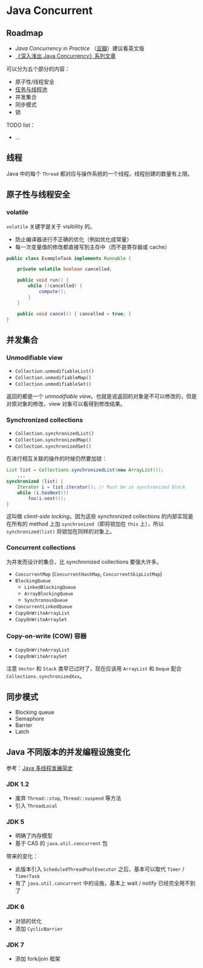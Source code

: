 # Java Concurrent

## Roadmap

+ _Java Concurrency in Practice_ （[豆瓣](https://book.douban.com/subject/1888733/)）建议看英文版
+ [《深入浅出 Java Concurrency》系列文章](http://www.blogjava.net/xylz/archive/2010/07/08/325587.html)

可以分为五个部分的内容：

+ 原子性/线程安全
+ [任务与线程池](concurrent-threadpool.md)
+ 并发集合
+ 同步模式
+ 锁

TODO list：

+ ...

## 线程

Java 中的每个 `Thread` 都对应与操作系统的一个线程。线程创建的数量有上限。

## 原子性与线程安全

### volatile

`volatile` 关键字是关于 visibility 的。

+ 防止编译器进行不正确的优化（例如优化成常量）
+ 每一次变量值的修改都直接写到主存中（而不是寄存器或 cache）

```Java
public class ExampleTask implements Runnable {

    private volatile boolean cancelled;

    public void run() {
        while (!cancelled) {
            compute();
        }
    }

    public void cancel() { cancelled = true; }
}
```

## 并发集合

### Unmodifiable view

+ `Collection.unmodifiableList()`
+ `Collection.unmodifiableMap()`
+ `Collection.unmodifiableSet()`

返回的都是一个 _unmodifiable view_。也就是说返回的对象是不可以修改的，但是对原对象的修改，view 对象可以看得到修改结果。

### Synchronized collections

+ `Collection.synchronizedList()`
+ `Collection.synchronizedMap()`
+ `Collection.synchronizedSet()`

在进行相互关联的操作的时候仍然要加锁：

```Java
List list = Collections.synchronizedList(new ArrayList());
    ...
synchronized (list) {
    Iterator i = list.iterator(); // Must be in synchronized block
    while (i.hasNext())
        foo(i.next());
}
```

这叫做 _client-side locking_。因为这些 synchronized collections 的内部实现是在所有的 method 上加 `synchronized`（即将锁加在 `this` 上），所以 `synchronized(list)` 将锁加在同样的对象上。

### Concurrent collections 

为并发而设计的集合，比 synchronized collections 要强大许多。

+ `ConcurrentMap` (`ConcurrentHashMap`, `ConcurrentSkipListMap`)
+ `BlockingQueue`
  + `LinkedBlockingQueue`
  + `ArrayBlockingQueue`
  + `SynchronousQueue`
+ `ConcurrentLinkedQueue`
+ `CopyOnWriteArrayList`
+ `CopyOnWriteArraySet`

### Copy-on-write (COW) 容器

+ `CopyOnWriteArrayList`
+ `CopyOnWriteArraySet`

注意 `Vector` 和 `Stack` 类早已过时了，现在应该用 `ArrayList` 和 `Deque` 配合 `Collections.synchronizedXxx`。

## 同步模式

+ Blocking queue
+ Semaphore
+ Barrier
+ Latch

## Java 不同版本的并发编程设施变化

参考：[Java 多线程发展简史](https://raychase.iteye.com/blog/1679131)

### JDK 1.2

+ 废弃 `Thread::stop`, `Thread::suspend` 等方法
+ 引入 `ThreadLocal`

### JDK 5

+ 明确了内存模型
+ 基于 CAS 的 `java.util.concurrent` 包

带来的变化：

+ 此版本引入 `ScheduledThreadPoolExecutor` 之后，基本可以取代 `Timer` / `TimerTask`
+ 有了 `java.util.concurrent` 中的设施，基本上 wait / notify 已经完全用不到了

### JDK 6

+ 对锁的优化
+ 添加 `CyclicBarrier`

### JDK 7

+ 添加 fork/join 框架
